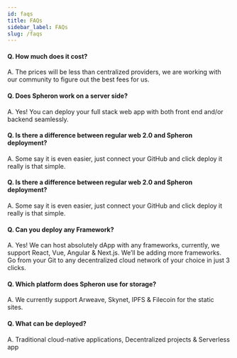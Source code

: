 ```yaml
---
id: faqs
title: FAQs
sidebar_label: FAQs
slug: /faqs
---
```


#### Q. How much does it cost?

A. The prices will be less than centralized providers, we are working with our community to figure out the best fees for us.

#### Q. Does Spheron work on a server side?

A. Yes! You can deploy your full stack web app with both front end and/or backend seamlessly.

#### Q. Is there a difference between regular web 2.0 and Spheron deployment?

A. Some say it is even easier, just connect your GitHub and click deploy it really is that simple.

#### Q. Is there a difference between regular web 2.0 and Spheron deployment?

A. Some say it is even easier, just connect your GitHub and click deploy it really is that simple.

#### Q. Can you deploy any Framework?

A. Yes! We can host absolutely dApp with any frameworks, currently, we support React, Vue, Angular & Next.js. We’ll be adding more frameworks. Go from your Git to any decentralized cloud network of your choice in just 3 clicks.

#### Q. Which platform does Spheron use for storage?

A. We currently support Arweave, Skynet, IPFS & Filecoin for the static sites.

#### Q. What can be deployed?

A. Traditional cloud-native applications, Decentralized projects & Serverless app
